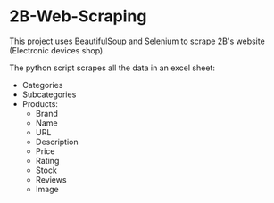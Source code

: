 # 2B-Web-Scraping
This project uses BeautifulSoup and Selenium to scrape 2B's website (Electronic devices shop). 

The python script scrapes all the data in an excel sheet:
- Categories
- Subcategories
- Products: 
    - Brand
    - Name
    - URL
    - Description
    - Price
    - Rating
    - Stock
    - Reviews
    - Image
